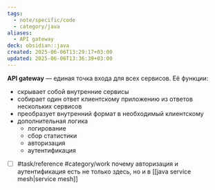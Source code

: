 ```yaml
---
tags:
  - note/specific/code
  - category/java
aliases:
  - API gateway
deck: obsidian::java
created: 2025-06-06T13:29:17+03:00
updated: 2025-06-06T13:36:39+03:00
---
```


**API gateway**
—
единая точка входа для всех сервисов. Её функции:
- скрывает собой внутренние сервисы
- собирает один ответ клиентскому приложению из ответов нескольких сервисов
- преобразует внутренний формат в необходимый клиентскому
- дополнительная логика
	- логирование
	- сбор статистики
	- авторизация
	- аутентификация

- [ ] #task/reference #category/work почему авторизация и аутентификация есть не только здесь, но и в [[java service mesh|service mesh]]
